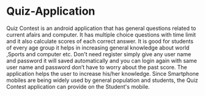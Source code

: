 # Quiz-Application
Quiz Contest is an android application that has general questions related to current afairs and computer. It has multiple choice questions with time limit and it also calculate scores of each correct answer. It is good for students of every age group it helps in increasing general knowledge about world ,Sports and computer etc. Don't need register simply give any user name and password it will saved automatically and you can login again with same user name and password don’t have to worry about the past score. The application helps the user to increase his/her knowledge. Since Smartphone mobiles are being widely used by general population and students, the Quiz Contest application can provide on the Student's mobile.
